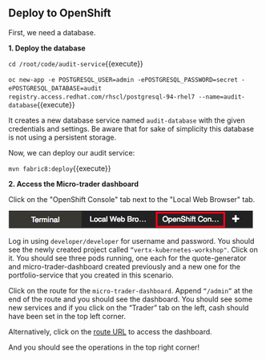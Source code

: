 ## Deploy to OpenShift

First, we need a database.

**1. Deploy the database**

`cd /root/code/audit-service`{{execute}}

`oc new-app -e POSTGRESQL_USER=admin -ePOSTGRESQL_PASSWORD=secret -ePOSTGRESQL_DATABASE=audit registry.access.redhat.com/rhscl/postgresql-94-rhel7 --name=audit-database`{{execute}}

It creates a new database service named `audit-database` with the given credentials and settings. Be aware that for sake of simplicity this database is not using a persistent storage.

Now, we can deploy our audit service:

`mvn fabric8:deploy`{{execute}}

**2. Access the Micro-trader dashboard**

Click on the "OpenShift Console" tab next to the "Local Web Browser" tab.

![OpenShift Console Tab](../../assets/middleware/rhoar-getting-started-vertx/openshift-console-tab.png)

Log in using `developer/developer` for username and password. You should see the newly created project called `“vertx-kubernetes-workshop"`. Click on it. You should see three pods running, one each for the quote-generator and micro-trader-dashboard created previously and a new one for the portfolio-service that you created in this scenario.

Click on the route for the `micro-trader-dashboard`. Append `“/admin”` at the end of the route and you should see the dashboard. You should see some new services and if you click on the “Trader” tab on the left, cash should have been set in the top left corner.

Alternatively, click on the
[route URL](http://micro-trader-dashboard-vertx-kubernetes-workshop.[[HOST_SUBDOMAIN]]-80-[[KATACODA_HOST]].environments.katacoda.com/admin)
to access the dashboard.

And you should see the operations in the top right corner!
